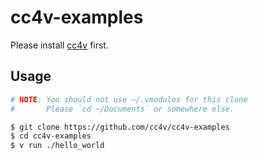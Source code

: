 # cc4v-examples

Please install [cc4v](https://github.com/cc4v/cc4v) first.

## Usage

```bash
# NOTE: You should not use ~/.vmodules for this clone
#       Please `cd ~/Documents` or somewhere else.

$ git clone https://github.com/cc4v/cc4v-examples
$ cd cc4v-examples
$ v run ./hello_world
```
